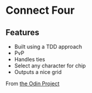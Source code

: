 # Connect Four

## Features
* Built using a TDD approach
* PvP
* Handles ties
* Select any character for chip
* Outputs a nice grid

From [the Odin Project](https://www.theodinproject.com/courses/ruby-programming/lessons/testing-your-ruby-code#assignment-2)